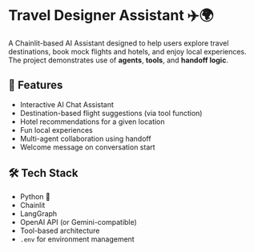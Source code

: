 # Travel Designer Assistant ✈️🌍

A Chainlit-based AI Assistant designed to help users explore travel destinations, book mock flights and hotels, and enjoy local experiences. The project demonstrates use of **agents**, **tools**, and **handoff logic**.

## 🧠 Features

- Interactive AI Chat Assistant
- Destination-based flight suggestions (via tool function)
- Hotel recommendations for a given location
- Fun local experiences
- Multi-agent collaboration using handoff
- Welcome message on conversation start

## 🛠️ Tech Stack

- Python 🐍
- Chainlit
- LangGraph
- OpenAI API (or Gemini-compatible)
- Tool-based architecture
- `.env` for environment management

